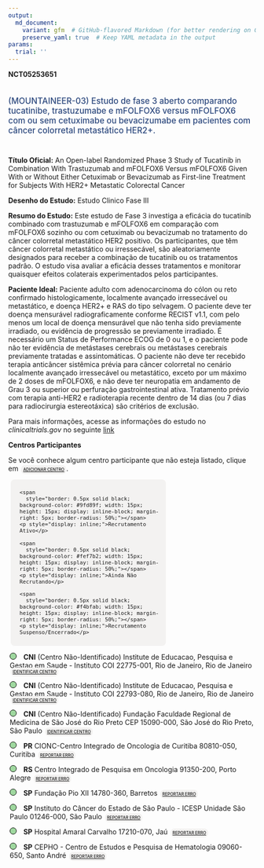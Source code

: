 ```yaml
---
output: 
  md_document:
    variant: gfm  # GitHub-flavored Markdown (for better rendering on GitHub)
    preserve_yaml: true  # Keep YAML metadata in the output
params:
  trial: ''
---
```


<script async src="https://scripts.simpleanalyticscdn.com/latest.js"></script>

**NCT05253651**

<div style="padding: 5px 5px 5px 0px; font-size: 1.20em; font-weight: 500; color: #2E4A7F; text-align: left; margin-bottom: 20px">

(MOUNTAINEER-03) Estudo de fase 3 aberto comparando tucatinibe,
trastuzumabe e mFOLFOX6 versus mFOLFOX6 com ou sem cetuximabe ou
bevacizumabe em pacientes com câncer colorretal metastático HER2+.

</div>

**Título Oficial:** An Open-label Randomized Phase 3 Study of Tucatinib
in Combination With Trastuzumab and mFOLFOX6 Versus mFOLFOX6 Given With
or Without Either Cetuximab or Bevacizumab as First-line Treatment for
Subjects With HER2+ Metastatic Colorectal Cancer

**Desenho do Estudo:** Estudo Clinico Fase III

**Resumo do Estudo:** Este estudo de Fase 3 investiga a eficácia do
tucatinib combinado com trastuzumab e mFOLFOX6 em comparação com
mFOLFOX6 sozinho ou com cetuximab ou bevacizumab no tratamento do câncer
colorretal metastático HER2 positivo. Os participantes, que têm câncer
colorretal metastático ou irressecável, são aleatoriamente designados
para receber a combinação de tucatinib ou os tratamentos padrão. O
estudo visa avaliar a eficácia desses tratamentos e monitorar quaisquer
efeitos colaterais experimentados pelos participantes.

**Paciente Ideal:** Paciente adulto com adenocarcinoma do cólon ou reto
confirmado histologicamente, localmente avançado irressecável ou
metastático, e doença HER2+ e RAS do tipo selvagem. O paciente deve ter
doença mensurável radiograficamente conforme RECIST v1.1, com pelo menos
um local de doença mensurável que não tenha sido previamente irradiado,
ou evidência de progressão se previamente irradiado. É necessário um
Status de Performance ECOG de 0 ou 1, e o paciente pode não ter
evidência de metástases cerebrais ou metástases cerebrais previamente
tratadas e assintomáticas. O paciente não deve ter recebido terapia
anticâncer sistêmica prévia para câncer colorretal no cenário localmente
avançado irressecável ou metastático, exceto por um máximo de 2 doses de
mFOLFOX6, e não deve ter neuropatia em andamento de Grau 3 ou superior
ou perfuração gastrointestinal ativa. Tratamento prévio com terapia
anti-HER2 e radioterapia recente dentro de 14 dias (ou 7 dias para
radiocirurgia estereotáxica) são critérios de exclusão.

Para mais informações, acesse as informações do estudo no
*clinicaltrials.gov* no seguinte
[link](https://clinicaltrials.gov/ct2/show/NCT05253651)

**Centros Participantes**

Se você conhece algum centro participante que não esteja listado, clique
em
<span style="color: #2E4A7F; margin-left: 2px; padding: 4px; background-color: #f3f2f1; border-radius: 8px; font-weight: 500; font-size: 0.6em"><a
href="https://cancertrialsbr.shinyapps.io/formsapp?study_nct_id=NCT05253651&amp;location_id=N%2FA&amp;location_full_name=N%2FA&amp;form_type=Adicionar%20Centro"
target="_blank">ADICIONAR CENTRO</a></span>.

<div style="margin-bottom: 8px; margin-left: 5px; padding: 8px; max-width: 300px; background-color: #f3f2f1; border-radius: 8px; font-size: 0.9em">

<div style="margin-left: 10px;">

    <span 
      style="border: 0.5px solid black; background-color: #9fd89f; width: 15px; height: 15px; display: inline-block; margin-right: 5px; border-radius: 50%;"></span>
    <p style="display: inline;">Recrutamento Ativo</p>

</div>

<div style="margin-left: 10px;">

    <span 
      style="border: 0.5px solid black; background-color: #fef7b2; width: 15px; height: 15px; display: inline-block; margin-right: 5px; border-radius: 50%;"></span>
    <p style="display: inline;">Ainda Não Recrutando</p>

</div>

<div style="margin-left: 10px;">

    <span 
      style="border: 0.5px solid black; background-color: #f4bfab; width: 15px; height: 15px; display: inline-block; margin-right: 5px; border-radius: 50%;"></span>
    <p style="display: inline;">Recrutamento Suspenso/Encerrado</p>

</div>

</div>

<div style="margin: 3px;">

<span style="border: 0.5px solid black; display: inline-block; width: 12px; height: 12px; border-radius: 50%; margin-right: 10px; padding-bottom: 0px; background-color: #9fd89f;"></span>
<b>CNI</b> (Centro Não-Identificado) Institute de Educacao, Pesquisa e
Gestao em Saude - Instituto COI 22775-001, Rio de Janeiro, Rio de
Janeiro
<span style="color: #2E4A7F; margin-left: 2px; padding: 4px; background-color: #f3f2f1; border-radius: 8px; font-weight: 500; font-size: 0.6em"><a
href="https://cancertrialsbr.shinyapps.io/formsapp?study_nct_id=NCT05253651&amp;location_id=INSTITUTEDEEDUCACAOPESQUISAEGESTAOEMSAUDEINSTITUTOCOIRIODEJANEIRORIODEJANEIRO22775001BRAZIL&amp;location_full_name=%28Centro%20N%C3%A3o-Identificado%29%2C%20Institute%20de%20Educacao%2C%20Pesquisa%20e%20Gestao%20em%20Saude%20-%20Instituto%20COI%2022775-001%2C%20Rio%20de%20Janeiro%2C%20Rio%20de%20Janeiro&amp;form_type=Identificar%20Centro"
target="_blank">IDENTIFICAR CENTRO</a></span>

</div>

<div style="margin: 3px;">

<span style="border: 0.5px solid black; display: inline-block; width: 12px; height: 12px; border-radius: 50%; margin-right: 10px; padding-bottom: 0px; background-color: #9fd89f;"></span>
<b>CNI</b> (Centro Não-Identificado) Institute de Educacao, Pesquisa e
Gestao em Saude - Instituto COI 22793-080, Rio de Janeiro, Rio de
Janeiro
<span style="color: #2E4A7F; margin-left: 2px; padding: 4px; background-color: #f3f2f1; border-radius: 8px; font-weight: 500; font-size: 0.6em"><a
href="https://cancertrialsbr.shinyapps.io/formsapp?study_nct_id=NCT05253651&amp;location_id=INSTITUTEDEEDUCACAOPESQUISAEGESTAOEMSAUDEINSTITUTOCOIRIODEJANEIRORIODEJANEIRO22793080BRAZIL&amp;location_full_name=%28Centro%20N%C3%A3o-Identificado%29%2C%20Institute%20de%20Educacao%2C%20Pesquisa%20e%20Gestao%20em%20Saude%20-%20Instituto%20COI%2022793-080%2C%20Rio%20de%20Janeiro%2C%20Rio%20de%20Janeiro&amp;form_type=Identificar%20Centro"
target="_blank">IDENTIFICAR CENTRO</a></span>

</div>

<div style="margin: 3px;">

<span style="border: 0.5px solid black; display: inline-block; width: 12px; height: 12px; border-radius: 50%; margin-right: 10px; padding-bottom: 0px; background-color: #9fd89f;"></span>
<b>CNI</b> (Centro Não-Identificado) Fundação Faculdade Regional de
Medicina de São José do Rio Preto CEP 15090-000, São José do Rio Preto,
São Paulo
<span style="color: #2E4A7F; margin-left: 2px; padding: 4px; background-color: #f3f2f1; border-radius: 8px; font-weight: 500; font-size: 0.6em"><a
href="https://cancertrialsbr.shinyapps.io/formsapp?study_nct_id=NCT05253651&amp;location_id=FUNDACAOFACULDADEREGIONALDEMEDICINADESAOJOSEDORIOPRETOSAOJOSEDORIOPRETOSAOPAULOCEP15090000BRAZIL&amp;location_full_name=%28Centro%20N%C3%A3o-Identificado%29%2C%20Funda%C3%A7%C3%A3o%20Faculdade%20Regional%20de%20Medicina%20de%20S%C3%A3o%20Jos%C3%A9%20do%20Rio%20Preto%20CEP%2015090-000%2C%20S%C3%A3o%20Jos%C3%A9%20do%20Rio%20Preto%2C%20S%C3%A3o%20Paulo&amp;form_type=Identificar%20Centro"
target="_blank">IDENTIFICAR CENTRO</a></span>

</div>

<div style="margin: 3px;">

<span style="border: 0.5px solid black; display: inline-block; width: 12px; height: 12px; border-radius: 50%; margin-right: 10px; padding-bottom: 0px; background-color: #9fd89f;"></span>
<b>PR</b> CIONC-Centro Integrado de Oncologia de Curitiba 80810-050,
Curitiba
<span style="color: #2E4A7F; margin-left: 2px; padding: 4px; background-color: #f3f2f1; border-radius: 8px; font-weight: 500; font-size: 0.6em"><a
href="https://cancertrialsbr.shinyapps.io/formsapp?study_nct_id=NCT05253651&amp;location_id=CIONCCENTROINTEGRADODEONCOLOGIADECURITIBACURITIBAPARANA80810050BRAZIL&amp;location_full_name=CIONC-Centro%20Integrado%20de%20Oncologia%20de%20Curitiba%2C%2080810-050%2C%20Curitiba&amp;form_type=Reportar%20Erro"
target="_blank">REPORTAR ERRO</a></span>

</div>

<div style="margin: 3px;">

<span style="border: 0.5px solid black; display: inline-block; width: 12px; height: 12px; border-radius: 50%; margin-right: 10px; padding-bottom: 0px; background-color: #9fd89f;"></span>
<b>RS</b> Centro Integrado de Pesquisa em Oncologia 91350-200, Porto
Alegre
<span style="color: #2E4A7F; margin-left: 2px; padding: 4px; background-color: #f3f2f1; border-radius: 8px; font-weight: 500; font-size: 0.6em"><a
href="https://cancertrialsbr.shinyapps.io/formsapp?study_nct_id=NCT05253651&amp;location_id=CENTROINTEGRADODEPESQUISAEMONCOLOGIACIPOGHCHOSPITALNOSSASENHORADACONCEICAOPORTOALEGRERIOGRANDEDOSUL91350200BRAZIL&amp;location_full_name=Centro%20Integrado%20de%20Pesquisa%20em%20Oncologia%2C%2091350-200%2C%20Porto%20Alegre&amp;form_type=Reportar%20Erro"
target="_blank">REPORTAR ERRO</a></span>

</div>

<div style="margin: 3px;">

<span style="border: 0.5px solid black; display: inline-block; width: 12px; height: 12px; border-radius: 50%; margin-right: 10px; padding-bottom: 0px; background-color: #9fd89f;"></span>
<b>SP</b> Fundação Pio XII 14780-360, Barretos
<span style="color: #2E4A7F; margin-left: 2px; padding: 4px; background-color: #f3f2f1; border-radius: 8px; font-weight: 500; font-size: 0.6em"><a
href="https://cancertrialsbr.shinyapps.io/formsapp?study_nct_id=NCT05253651&amp;location_id=HOSPITALDECANCERDEBARRETOSFUNDACAOPIOXIIBARRETOSSAOPAULO14784400BRAZIL&amp;location_full_name=Funda%C3%A7%C3%A3o%20Pio%20XII%2C%2014780-360%2C%20Barretos&amp;form_type=Reportar%20Erro"
target="_blank">REPORTAR ERRO</a></span>

</div>

<div style="margin: 3px;">

<span style="border: 0.5px solid black; display: inline-block; width: 12px; height: 12px; border-radius: 50%; margin-right: 10px; padding-bottom: 0px; background-color: #9fd89f;"></span>
<b>SP</b> Instituto do Câncer do Estado de São Paulo - ICESP Unidade São
Paulo 01246-000, São Paulo
<span style="color: #2E4A7F; margin-left: 2px; padding: 4px; background-color: #f3f2f1; border-radius: 8px; font-weight: 500; font-size: 0.6em"><a
href="https://cancertrialsbr.shinyapps.io/formsapp?study_nct_id=NCT05253651&amp;location_id=ICESPINSTITUTODOCANCERDOESTADODESAOPAULOOCTAVIOFRIASDEOLIVEIRASAOPAULO01245000BRAZIL&amp;location_full_name=Instituto%20do%20C%C3%A2ncer%20do%20Estado%20de%20S%C3%A3o%20Paulo%20-%20ICESP%20Unidade%20S%C3%A3o%20Paulo%2C%2001246-000%2C%20S%C3%A3o%20Paulo&amp;form_type=Reportar%20Erro"
target="_blank">REPORTAR ERRO</a></span>

</div>

<div style="margin: 3px;">

<span style="border: 0.5px solid black; display: inline-block; width: 12px; height: 12px; border-radius: 50%; margin-right: 10px; padding-bottom: 0px; background-color: #9fd89f;"></span>
<b>SP</b> Hospital Amaral Carvalho 17210-070, Jaú
<span style="color: #2E4A7F; margin-left: 2px; padding: 4px; background-color: #f3f2f1; border-radius: 8px; font-weight: 500; font-size: 0.6em"><a
href="https://cancertrialsbr.shinyapps.io/formsapp?study_nct_id=NCT05253651&amp;location_id=CENTRODEPESQUISASCLINICASDAFUNDACAODOUTORAMARALCARVALHOJAUSAOPAULOBRAZIL&amp;location_full_name=Hospital%20Amaral%20Carvalho%2C%2017210-070%2C%20Ja%C3%BA&amp;form_type=Reportar%20Erro"
target="_blank">REPORTAR ERRO</a></span>

</div>

<div style="margin: 3px;">

<span style="border: 0.5px solid black; display: inline-block; width: 12px; height: 12px; border-radius: 50%; margin-right: 10px; padding-bottom: 0px; background-color: #9fd89f;"></span>
<b>SP</b> CEPHO - Centro de Estudos e Pesquisa de Hematologia 09060-650,
Santo André
<span style="color: #2E4A7F; margin-left: 2px; padding: 4px; background-color: #f3f2f1; border-radius: 8px; font-weight: 500; font-size: 0.6em"><a
href="https://cancertrialsbr.shinyapps.io/formsapp?study_nct_id=NCT05253651&amp;location_id=CEPHOCENTRODEESTUDOSEPESQUISASDEHEMATOLOGIAEONCOLOGIASANTOANDRESAOPAULO09060650BRAZIL&amp;location_full_name=CEPHO%20-%20Centro%20de%20Estudos%20e%20Pesquisa%20de%20Hematologia%2C%2009060-650%2C%20Santo%20Andr%C3%A9&amp;form_type=Reportar%20Erro"
target="_blank">REPORTAR ERRO</a></span>

</div>
